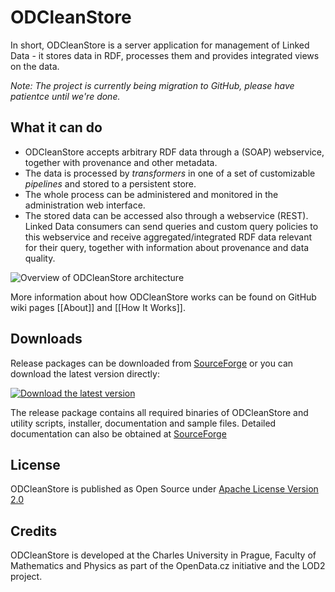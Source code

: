 ODCleanStore
============

In short, ODCleanStore is a server application for management of Linked Data - it stores data in RDF, processes them and provides integrated views on the data.

_Note: The project is currently being migration to GitHub, please have patientce until we're done._



## What it can do

* ODCleanStore accepts arbitrary RDF data through a (SOAP) webservice, together with provenance and other metadata. 
* The data is processed by  _transformers_ in one of a set of customizable  _pipelines_ and stored to a persistent store. 
* The whole process can be administered and monitored in the administration web interface. 
* The stored data can be accessed also through a webservice (REST). Linked Data consumers can send queries and custom query policies to this webservice and receive aggregated/integrated RDF data relevant for their query, together with information about provenance and data quality. 

![Overview of ODCleanStore architecture](https://raw.github.com/wiki/ODCleanStore/ODCleanStore/images/odcs-internal-small.png)

More information about how ODCleanStore works can be found on GitHub wiki pages [[About]] and [[How It Works]].

## Downloads

Release packages can be downloaded from [SourceForge](https://sourceforge.net/projects/odcleanstore/files/odcleanstore/) or you can download the latest version directly:

[![Download the latest version](https://raw.github.com/wiki/ODCleanStore/ODCleanStore/images/download.png)](https://sourceforge.net/projects/odcleanstore/files/latest/download?source=files)

The release package contains all required binaries of ODCleanStore and utility scripts, installer, documentation and sample files. Detailed documentation can also be obtained at [SourceForge](http://sourceforge.net/projects/odcleanstore/files/manual/)



## License

ODCleanStore is published as Open Source under [Apache License Version 2.0](http://www.apache.org/licenses/LICENSE-2.0.html)

## Credits
ODCleanStore is developed at the Charles University in Prague, Faculty of Mathematics and Physics as part of the OpenData.cz initiative and the LOD2 project.

